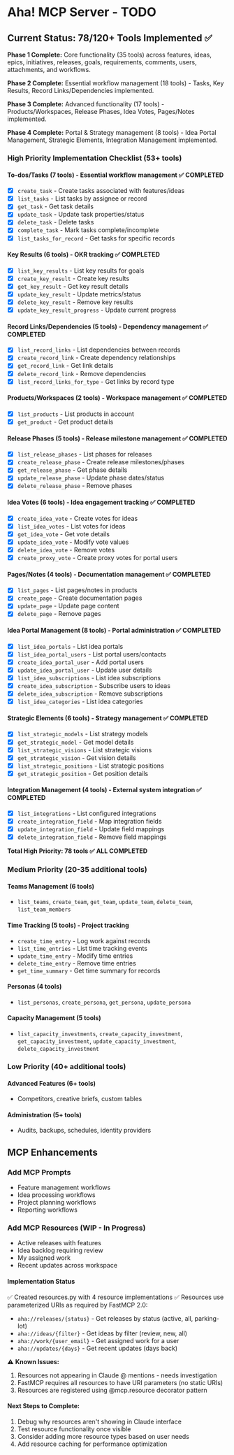 # Aha! MCP Server - TODO

## Current Status: 78/120+ Tools Implemented ✅

**Phase 1 Complete:** Core functionality (35 tools) across features, ideas, epics, initiatives, releases, goals, requirements, comments, users, attachments, and workflows.

**Phase 2 Complete:** Essential workflow management (18 tools) - Tasks, Key Results, Record Links/Dependencies implemented.

**Phase 3 Complete:** Advanced functionality (17 tools) - Products/Workspaces, Release Phases, Idea Votes, Pages/Notes implemented.

**Phase 4 Complete:** Portal & Strategy management (8 tools) - Idea Portal Management, Strategic Elements, Integration Management implemented.

### High Priority Implementation Checklist (53+ tools)

#### To-dos/Tasks (7 tools) - Essential workflow management ✅ COMPLETED
- [x] `create_task` - Create tasks associated with features/ideas
- [x] `list_tasks` - List tasks by assignee or record  
- [x] `get_task` - Get task details
- [x] `update_task` - Update task properties/status
- [x] `delete_task` - Delete tasks
- [x] `complete_task` - Mark tasks complete/incomplete
- [x] `list_tasks_for_record` - Get tasks for specific records

#### Key Results (6 tools) - OKR tracking ✅ COMPLETED
- [x] `list_key_results` - List key results for goals
- [x] `create_key_result` - Create key results
- [x] `get_key_result` - Get key result details  
- [x] `update_key_result` - Update metrics/status
- [x] `delete_key_result` - Remove key results
- [x] `update_key_result_progress` - Update current progress

#### Record Links/Dependencies (5 tools) - Dependency management ✅ COMPLETED
- [x] `list_record_links` - List dependencies between records
- [x] `create_record_link` - Create dependency relationships
- [x] `get_record_link` - Get link details
- [x] `delete_record_link` - Remove dependencies
- [x] `list_record_links_for_type` - Get links by record type

#### Products/Workspaces (2 tools) - Workspace management ✅ COMPLETED
- [x] `list_products` - List products in account
- [x] `get_product` - Get product details

#### Release Phases (5 tools) - Release milestone management ✅ COMPLETED
- [x] `list_release_phases` - List phases for releases
- [x] `create_release_phase` - Create release milestones/phases
- [x] `get_release_phase` - Get phase details
- [x] `update_release_phase` - Update phase dates/status
- [x] `delete_release_phase` - Remove phases

#### Idea Votes (6 tools) - Idea engagement tracking ✅ COMPLETED
- [x] `create_idea_vote` - Create votes for ideas
- [x] `list_idea_votes` - List votes for ideas  
- [x] `get_idea_vote` - Get vote details
- [x] `update_idea_vote` - Modify vote values
- [x] `delete_idea_vote` - Remove votes
- [x] `create_proxy_vote` - Create proxy votes for portal users

#### Pages/Notes (4 tools) - Documentation management ✅ COMPLETED
- [x] `list_pages` - List pages/notes in products
- [x] `create_page` - Create documentation pages
- [x] `update_page` - Update page content
- [x] `delete_page` - Remove pages

#### Idea Portal Management (8 tools) - Portal administration ✅ COMPLETED
- [x] `list_idea_portals` - List idea portals
- [x] `list_idea_portal_users` - List portal users/contacts
- [x] `create_idea_portal_user` - Add portal users
- [x] `update_idea_portal_user` - Update user details
- [x] `list_idea_subscriptions` - List idea subscriptions
- [x] `create_idea_subscription` - Subscribe users to ideas
- [x] `delete_idea_subscription` - Remove subscriptions
- [x] `list_idea_categories` - List idea categories

#### Strategic Elements (6 tools) - Strategy management ✅ COMPLETED
- [x] `list_strategic_models` - List strategy models
- [x] `get_strategic_model` - Get model details
- [x] `list_strategic_visions` - List strategic visions
- [x] `get_strategic_vision` - Get vision details
- [x] `list_strategic_positions` - List strategic positions
- [x] `get_strategic_position` - Get position details

#### Integration Management (4 tools) - External system integration ✅ COMPLETED
- [x] `list_integrations` - List configured integrations
- [x] `create_integration_field` - Map integration fields
- [x] `update_integration_field` - Update field mappings
- [x] `delete_integration_field` - Remove field mappings

**Total High Priority: 78 tools ✅ ALL COMPLETED**

### Medium Priority (20-35 additional tools)

#### Teams Management (6 tools)
- `list_teams`, `create_team`, `get_team`, `update_team`, `delete_team`, `list_team_members`

#### Time Tracking (5 tools) - Project tracking
- `create_time_entry` - Log work against records
- `list_time_entries` - List time tracking events
- `update_time_entry` - Modify time entries
- `delete_time_entry` - Remove time entries  
- `get_time_summary` - Get time summary for records

#### Personas (4 tools)
- `list_personas`, `create_persona`, `get_persona`, `update_persona`

#### Capacity Management (5 tools)
- `list_capacity_investments`, `create_capacity_investment`, `get_capacity_investment`, `update_capacity_investment`, `delete_capacity_investment`

### Low Priority (40+ additional tools)

#### Advanced Features (6+ tools)
- Competitors, creative briefs, custom tables

#### Administration (5+ tools)
- Audits, backups, schedules, identity providers

## MCP Enhancements

### Add MCP Prompts
- Feature management workflows
- Idea processing workflows  
- Project planning workflows
- Reporting workflows

### Add MCP Resources (WIP - In Progress)
- Active releases with features
- Idea backlog requiring review
- My assigned work
- Recent updates across workspace

#### Implementation Status
✅ Created resources.py with 4 resource implementations
✅ Resources use parameterized URIs as required by FastMCP 2.0:
  - `aha://releases/{status}` - Get releases by status (active, all, parking-lot)
  - `aha://ideas/{filter}` - Get ideas by filter (review, new, all)
  - `aha://work/{user_email}` - Get assigned work for a user
  - `aha://updates/{days}` - Get recent updates (days back)

⚠️ **Known Issues:**
1. Resources not appearing in Claude @ mentions - needs investigation
2. FastMCP requires all resources to have URI parameters (no static URIs)
3. Resources are registered using @mcp.resource decorator pattern

#### Next Steps to Complete:
1. Debug why resources aren't showing in Claude interface
2. Test resource functionality once visible
3. Consider adding more resource types based on user needs
4. Add resource caching for performance optimization